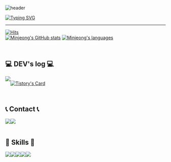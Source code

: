 ![header](https://capsule-render.vercel.app/api?type=waving&color=448361&text=&animation=twinkling&height=80)

[![Typing SVG](https://readme-typing-svg.demolab.com?font=Alkatra&weight=500&size=45&duration=4000&pause=3&color=448361&center=false&vCenter=false&multiline=true&repeat=true&width=1000&height=100&lines=Welcome+to+Minjeong's+GitHub!👋)](https://git.io/typing-svg)
 
<div align="left">
 
 ---
     
[![Hits](https://hits.seeyoufarm.com/api/count/incr/badge.svg?url=https%3A%2F%2Fgithub.com%2Fgoodminjeong&count_bg=%23448361&title_bg=%23000000&icon=github.svg&icon_color=%23E7E7E7&title=GitHub&edge_flat=false)](https://hits.seeyoufarm.com)
<br>
[![Minjeong's GitHub stats](https://github-readme-stats.vercel.app/api?username=goodminjeong&include_all_commits=true&theme=shadow_green&hide_border=true&count_private=true&show_icons=true)](https://github.com/goodminjeong/github-readme-stats)
[![Minjeong's languages](https://github-readme-stats.vercel.app/api/top-langs/?username=goodminjeong&layout=compact&theme=shadow_green&hide_border=true&langs_count=10)](https://github.com/goodminjeong/github-readme-stats)
 
<br>

## 💻 DEV's log 💻
<div style="display:flex; flex-direction:row;">
    <a href="https://guco.tistory.com">
        <img src="https://img.shields.io/badge/Tistory-FF7A44?style=for-the-badge&logo=Tistory&logoColor=white"> 
    </a>
  
[![Tistory's Card](https://github-readme-tistory-card.vercel.app/api?name=guco&theme=default)](https://guco.tistory.com)
</div><br>

 
## 📞 Contact 📞
<div style="display:flex; flex-direction:row;">
    <a href="mailto:ehdro418@gmail.com">
        <img src="https://img.shields.io/badge/Mail-03C75A?style=for-the-badge&logo=naver&logoColor=white"> 
    </a>
    <a href="mailto:ehdro418@naver.com">
        <img src="https://img.shields.io/badge/gmail-EA4335?style=for-the-badge&logo=gmail&logoColor=white"> 
    </a>
</div><br>
    
## 🔨 Skills 🔨
<div style="display:flex; flex-direction:row;">
    <img src="https://img.shields.io/badge/python-3776AB?style=for-the-badge&logo=python&logoColor=white"> 
    <img src="https://img.shields.io/badge/django-092E20?style=for-the-badge&logo=django&logoColor=white"> 
    <img src="https://img.shields.io/badge/scikitlearn-F7931E?style=for-the-badge&logo=scikitlearn&logoColor=white">
    <img src="https://img.shields.io/badge/mysql-4479A1?style=for-the-badge&logo=mysql&logoColor=white"> 
    <img src="https://img.shields.io/badge/postgresql-4169E1?style=for-the-badge&logo=postgresql&logoColor=white"> 
    <br>
</div><br>
</div>
 
